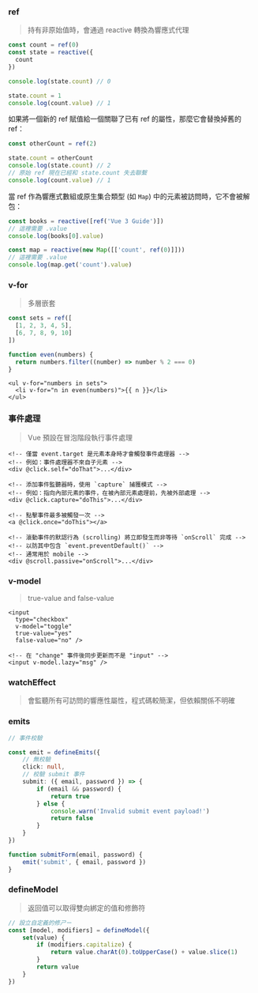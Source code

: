 
### ref

> 持有非原始值時，會通過 reactive 轉換為響應式代理


```js
const count = ref(0)
const state = reactive({
  count
})

console.log(state.count) // 0

state.count = 1
console.log(count.value) // 1
```

如果將一個新的 ref 賦值給一個關聯了已有 ref 的屬性，那麼它會替換掉舊的 ref：

```js
const otherCount = ref(2)

state.count = otherCount
console.log(state.count) // 2
// 原始 ref 現在已經和 state.count 失去聯繫
console.log(count.value) // 1
```

當 ref 作為響應式數組或原生集合類型 (如 `Map`) 中的元素被訪問時，它不會被解包：

```js
const books = reactive([ref('Vue 3 Guide')])
// 這裡需要 .value
console.log(books[0].value)

const map = reactive(new Map([['count', ref(0)]]))
// 這裡需要 .value
console.log(map.get('count').value)
```

### v-for

> 多層嵌套

```js
const sets = ref([
  [1, 2, 3, 4, 5],
  [6, 7, 8, 9, 10]
])

function even(numbers) {
  return numbers.filter((number) => number % 2 === 0)
}
```

```vue
<ul v-for="numbers in sets">
  <li v-for="n in even(numbers)">{{ n }}</li>
</ul>
```

### 事件處理

> Vue 預設在冒泡階段執行事件處理

```vue
<!-- 僅當 event.target 是元素本身時才會觸發事件處理器 -->
<!-- 例如：事件處理器不來自子元素 -->
<div @click.self="doThat">...</div>

<!-- 添加事件監聽器時，使用 `capture` 捕獲模式 -->
<!-- 例如：指向內部元素的事件，在被內部元素處理前，先被外部處理 -->
<div @click.capture="doThis">...</div>

<!-- 點擊事件最多被觸發一次 --> 
<a @click.once="doThis"></a>

<!-- 滾動事件的默認行為 (scrolling) 將立即發生而非等待 `onScroll` 完成 -->
<!-- 以防其中包含 `event.preventDefault()` -->
<!-- 通常用於 mobile -->
<div @scroll.passive="onScroll">...</div>
```

### v-model

> true-value and false-value

```vue
<input
  type="checkbox"
  v-model="toggle"
  true-value="yes"
  false-value="no" />
```

```vue
<!-- 在 "change" 事件後同步更新而不是 "input" -->
<input v-model.lazy="msg" />
```

### watchEffect

> 會監聽所有可訪問的響應性屬性，程式碼較簡潔，但依賴關係不明確


### emits

```typescript
// 事件校驗

const emit = defineEmits({
	// 無校驗
	click: null,
	// 校驗 submit 事件
	submit: ({ email, password }) => {
		if (email && password) {
			return true
		} else {
			console.warn('Invalid submit event payload!')
			return false
		}
	}
})

function submitForm(email, password) {
	emit('submit', { email, password })
}
```


### defineModel

> 返回值可以取得雙向綁定的值和修飾符

```typescript
// 設立自定義的修ㄕㄧ
const [model, modifiers] = defineModel({
	set(value) {
		if (modifiers.capitalize) {
			return value.charAt(0).toUpperCase() + value.slice(1)
		}
		return value
	} 
})
```



